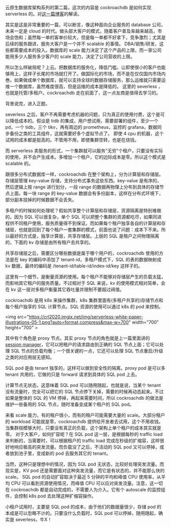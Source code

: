 云原生数据库架构系列的第二篇，这次的内容是 cockroachdb 是如何实现 serverless 的。对[这一篇博客](https://www.cockroachlabs.com/blog/how-we-built-cockroachdb-serverless/)的解读。

其实是这是非常重要的一篇，可以断言，像这种面向企业服务的 database 公司，未来一定是 cloud 的时代。做头部大客户的模式，随着客户普及率越来越高，市场会饱和；虽然每一单的客单价较大，但是每一单都不好拿下，竞争激烈；尤其是后续的服务跟进，服务大客户是一个并不 scalable 的事情。
DBA/销售/研发，这些都需要成本的投入。数据库的 scale 能力决定了这个产品的上限，而一家公司能用多少人服务多少客户的 scale 能力，决定了公司营收的上限。

所以怎么样破局呢？上云。把数据库的服务化，降低门槛，让即使很小的客户也能够用上，这样子长尾的市场就打开了。做国际化的市场，而不是在仅仅国内市场内巻。如果做成单个数据库，就可以支持全球的数据存储服务，那么运维就只需要运维一个数据库，虽然难度很高，但是运维的成本是降低的。
这里的 severless ，也就是托管/多租户。cockroachdb 走在前面了，这一点友商是值得去学习的。

背景说完，进入正题。

severless 之后，客户不再需要考虑机器的问题，只为真正的使用付费，这个是可以降低成本的。假设是 tidb 的集成，用户想试用，需要部署的组件，至少一个 pd，一个 tidb，三个 tikv，再有周边的 prometheus，监控的 grafana，数据同步备份之类的工具组件，这就需要好多个虚拟节点了。
即使 4 cpu 的机器，这个试用的成本都是挺高的。不管用不用，即使集群空转，也是在烧钱。

而 serverless 卖服务的形式，一个集群就可以服务"无穷"个租户，只要没有实际的使用，并不会产生成本。多增加一个租户，它的边际成本是零。所以这个模式是 scalable 的。

跟很多分布式数据库一样，cockroachdb 在整个架构上，分为计算层和存储层。存储层管理 key-value 存储，支持分布式事务这些东西。key-value 是有序的，然后逻辑上按 range 进行划分，一段 range 的数据再物理上分布到具体的存储节点上面。每一块 range 的 key-value 数据会有多份副本，这样在分布式环境下，部分副本挂掉的时候数据不会丢失。

多租户的时候如何处理呢？假如共享整个计算层和存储层，资源隔离是特别难做的。因为 SQL 可以很复杂，单个 SQL 可以把整个集群的资源都吃尽，如果同进程供不同租户使用，服务质量得不到保证。而如果每个租户独享各自的计算层和存储层，也就是回到了每个租户一套集群的模式，前面也说了问题：成本下不来。所以最好的方式是，独享计算层，共享存储层。上层的 SQL 是租户之间物理隔离的，下面的 kv 存储是由所有租户去共享的。

共享存储层之后，需要区分哪些数据是属于哪个用户的，cockroachdb 使用的方法是在 key 的编码中添加了 tenant-id，多租户模式下，SQL 的表的数据映射成 kv 数据，最终的编码是 /tenant-id/table-id/index-id/key 这样子的。

这里有一个细节，是衡量资源的使用。每个租户不能够对存储层产生的负载太猛，而影响其它租户的服务质量。不过相对于 SQL 来说，kv 的使用模式相对简单，会在 kv 这一层对多租户衡量其它吞吐量并限制不要超过阀值。

cockroachdb 是用 k8s 来操作集群，k8s 集群里面有(多租户共享的)存储节点和每个租户独享的 SQL 计算节点。SQL 资源的使用可以通过 k8s 的 pod 来控制。

<img src="https://crl2020.imgix.net/img/serverless-white-paper-illustrations-05-1.png?auto=format,compress&max-w=700" width="700" height="700" \>

其中有个角色是 proxy 节点。其实 proxy 节点的角色就是上一篇里面讲的 [session manager](session-manager.md)，它可以把租户的请求路由到正确的 SQL 节点上面；它可以处理 SQL 节点的负载均衡；一个很关键的一点，它还可以处理 SQL 节点重启/升级之类的对应用层无感知。

SQL pod 是由 tenant 独享的，这样可以做到安全性的隔离。proxy pod 是可以多 tenant 共用的，它做的只是 forward 请求到具体的 SQL pod 上去。

计算节点无状态，这意味着 SQL pod 可以随用随起，也就是说，当某个 tenant 没有流量时，完全可以把它的 SQL 节点停下关掉，需要的时候再动态起来。不过如果是整体的 SQL 的 VM 停掉，再起来需要时间，所以 cockroachdb 的做法是维护一些备用的 SQL 节点，随时准备变成某个租户的 SQL pod。

来看 scale 能力，有的租户很小，而有的租户可能需要大量的 scale。大部分租户的 workload 可能就是零，cockroachdb 提供给开发者去试用，这个不用收钱。当集群规模够大时，只要没有真正的负载，这个架构上单个租户的成本其实就是零。
对于大客户，如何扩容呢？在 SQL pod 这一层，是根据每秒的 traffic load 来判断的，当需要时，可以根据租户的 traffic load 完成在秒级的扩缩容，这样很好地响应极高的突发流量。而负载没了之后，不活动的 SQL pod 又可以停掉，或者放到池子里，变成新的 pod 去服务其它的 tenant。

当然，这种只是理想中的情况，因为 SQL pod 无状态，比较好处理突发流量。而现实是，KV pod 还是需要面对这种突发流量，而它是有状态的，并不能那么快的 scale。
SQL pod 的自动扩容取决于最近 5 分钟的平均和峰值 CPU 使用率，从平均 CPU 可以看到资源使用情况，而峰值 CPU 可以应对突发流量。注意，这一切在 cockroachdb 都是自动完成的，不需要人为介入。它有个 autoscale 的监控组件，会控制 k8s pod 去处理这种扩缩容操作。

小租户试用时，主要是 SQL pod 的成本，由于他们的数据量很少，存储 pod 的本成是可以忽略不计的。只要没什么负载时，SQL pod 可以停掉，随用随起，确实是 severless，牛X！
